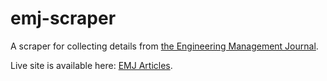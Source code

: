 # emj-scraper
A scraper for collecting details from [the Engineering Management Journal](https://www.tandfonline.com/loi/uemj20).

Live site is available here: [EMJ Articles](https://managedkaos.github.io/emj-scraper/).
